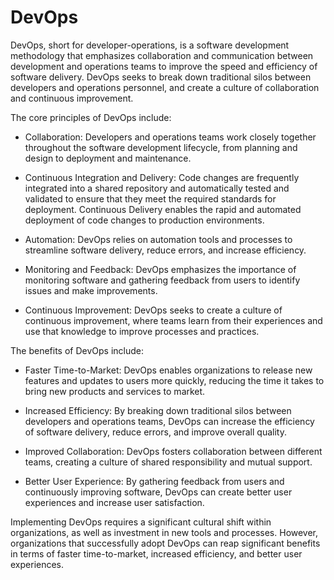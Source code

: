 # DevOps 

DevOps, short for developer-operations, is a software development methodology that emphasizes collaboration and communication between development and operations teams to improve the speed and efficiency of software delivery. DevOps seeks to break down traditional silos between developers and operations personnel, and create a culture of collaboration and continuous improvement.

The core principles of DevOps include:

* Collaboration: Developers and operations teams work closely together throughout the software development lifecycle, from planning and design to deployment and maintenance.

* Continuous Integration and Delivery: Code changes are frequently integrated into a shared repository and automatically tested and validated to ensure that they meet the required standards for deployment. Continuous Delivery enables the rapid and automated deployment of code changes to production environments.

* Automation: DevOps relies on automation tools and processes to streamline software delivery, reduce errors, and increase efficiency.

* Monitoring and Feedback: DevOps emphasizes the importance of monitoring software and gathering feedback from users to identify issues and make improvements.

* Continuous Improvement: DevOps seeks to create a culture of continuous improvement, where teams learn from their experiences and use that knowledge to improve processes and practices.

The benefits of DevOps include:

* Faster Time-to-Market: DevOps enables organizations to release new features and updates to users more quickly, reducing the time it takes to bring new products and services to market.

* Increased Efficiency: By breaking down traditional silos between developers and operations teams, DevOps can increase the efficiency of software delivery, reduce errors, and improve overall quality.

* Improved Collaboration: DevOps fosters collaboration between different teams, creating a culture of shared responsibility and mutual support.

* Better User Experience: By gathering feedback from users and continuously improving software, DevOps can create better user experiences and increase user satisfaction.

Implementing DevOps requires a significant cultural shift within organizations, as well as investment in new tools and processes. However, organizations that successfully adopt DevOps can reap significant benefits in terms of faster time-to-market, increased efficiency, and better user experiences.
